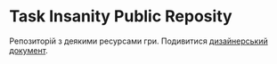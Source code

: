 # Task Insanity Public Reposity
Репозиторій з деякими ресурсами гри.
Подивитися [дизайнерський документ](https://github.com/voidynya3/Task-Insanity-Public-Repo/blob/main/DESIGNERS_DOCUMENT.md).
